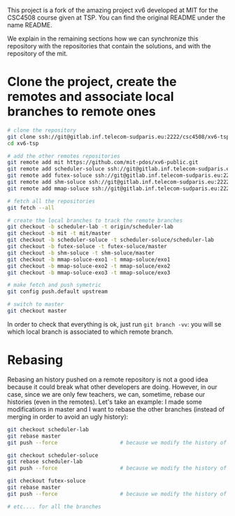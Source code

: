 This project is a fork of the amazing project xv6 developed at MIT for the CSC4508 course given at TSP.
You can find the original README under the name README.

We explain in the remaining sections how we can synchronize this repository with the
repositories that contain the solutions, and with the repository of the mit.

# Clone the project, create the remotes and associate local branches to remote ones

```bash
# clone the repository
git clone ssh://git@gitlab.inf.telecom-sudparis.eu:2222/csc4508/xv6-tsp.git
cd xv6-tsp

# add the other remotes repositories
git remote add mit https://github.com/mit-pdos/xv6-public.git
git remote add scheduler-soluce ssh://git@gitlab.inf.telecom-sudparis.eu:2222/csc4508/xv6-soluces/xv6-soluce-scheduler.git
git remote add futex-soluce ssh://git@gitlab.inf.telecom-sudparis.eu:2222/csc4508/xv6-soluces/xv6-soluce-futex.git
git remote add shm-soluce ssh://git@gitlab.inf.telecom-sudparis.eu:2222/csc4508/xv6-soluces/xv6-soluce-shm.git
git remote add mmap-soluce ssh://git@gitlab.inf.telecom-sudparis.eu:2222/csc4508/xv6-soluces/xv6-soluce-mmap.git

# fetch all the repositories
git fetch --all

# create the local branches to track the remote branches
git checkout -b scheduler-lab -t origin/scheduler-lab
git checkout -b mit -t mit/master
git checkout -b scheduler-soluce -t scheduler-soluce/scheduler-lab
git checkout -b futex-soluce -t futex-soluce/master
git checkout -b shm-soluce -t shm-soluce/master
git checkout -b mmap-soluce-exo1 -t mmap-soluce/exo1
git checkout -b mmap-soluce-exo2 -t mmap-soluce/exo2
git checkout -b mmap-soluce-exo3 -t mmap-soluce/exo3

# make fetch and push symetric
git config push.default upstream

# switch to master
git checkout master
```

In order to check that everything is ok, just run `git branch -vv`: you will se which local branch
is associated to which remote branch.

# Rebasing

Rebasing an history pushed on a remote repository is not a good idea because it could break
what other developers are doing. However, in our case, since we are only few teachers,
we can, sometime, rebase our histories (even in the remotes).
Let's take an example: I made some modifications in master and I want to
rebase the other branches (instead of merging in order to avoid an ugly history):

```bash
git checkout scheduler-lab
git rebase master
git push --force                    # because we modify the history of a remote

git checkout scheduler-soluce
git rebase scheduler-lab
git push --force                    # because we modify the history of a remote

git checkout futex-soluce
git rebase master
git push --force                    # because we modify the history of a remote

# etc.... for all the branches
```

